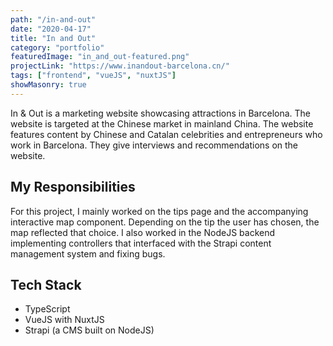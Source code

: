 ```yaml
---
path: "/in-and-out"
date: "2020-04-17"
title: "In and Out"
category: "portfolio"
featuredImage: "in_and_out-featured.png"
projectLink: "https://www.inandout-barcelona.cn/"
tags: ["frontend", "vueJS", "nuxtJS"]
showMasonry: true
---
```


In & Out is a marketing website showcasing attractions in Barcelona. The website is targeted at the Chinese market in mainland China. The website features content by Chinese and Catalan celebrities and entrepreneurs who work in Barcelona. They give interviews and recommendations on the website.

## My Responsibilities

For this project, I mainly worked on the tips page and the accompanying interactive map component. Depending on the tip the user has chosen, the map reflected that choice. I also worked in the NodeJS backend implementing controllers that interfaced with the Strapi content management system and fixing bugs.

## Tech Stack

- TypeScript
- VueJS with NuxtJS
- Strapi (a CMS built on NodeJS)
